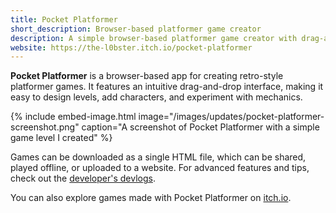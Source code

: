 ```yaml
---
title: Pocket Platformer
short_description: Browser-based platformer game creator
description: A simple browser-based platformer game creator with drag-and-drop interface.
website: https://the-l0bster.itch.io/pocket-platformer
---
```

**Pocket Platformer** is a browser-based app for creating retro-style platformer games. It features an intuitive drag-and-drop interface, making it easy to design levels, add characters, and experiment with mechanics.

{% include embed-image.html image="/images/updates/pocket-platformer-screenshot.png" caption="A screenshot of Pocket Platformer with a simple game level I created" %}

Games can be downloaded as a single HTML file, which can be shared, played offline, or uploaded to a website. For advanced features and tips, check out the [developer's devlogs](https://the-l0bster.itch.io/pocket-platformer/devlog).

You can also explore games made with Pocket Platformer on [itch.io](https://itch.io/c/1932056/games-made-with-pocket-platformer).